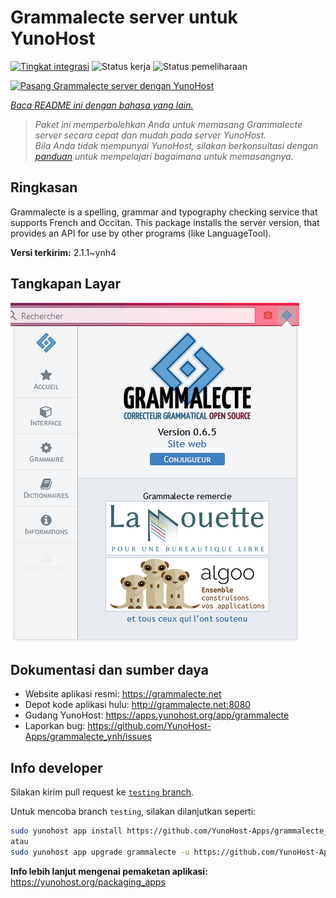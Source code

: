<!--
N.B.: README ini dibuat secara otomatis oleh <https://github.com/YunoHost/apps/tree/master/tools/readme_generator>
Ini TIDAK boleh diedit dengan tangan.
-->

# Grammalecte server untuk YunoHost

[![Tingkat integrasi](https://apps.yunohost.org/badge/integration/grammalecte)](https://ci-apps.yunohost.org/ci/apps/grammalecte/)
![Status kerja](https://apps.yunohost.org/badge/state/grammalecte)
![Status pemeliharaan](https://apps.yunohost.org/badge/maintained/grammalecte)

[![Pasang Grammalecte server dengan YunoHost](https://install-app.yunohost.org/install-with-yunohost.svg)](https://install-app.yunohost.org/?app=grammalecte)

*[Baca README ini dengan bahasa yang lain.](./ALL_README.md)*

> *Paket ini memperbolehkan Anda untuk memasang Grammalecte server secara cepat dan mudah pada server YunoHost.*  
> *Bila Anda tidak mempunyai YunoHost, silakan berkonsultasi dengan [panduan](https://yunohost.org/install) untuk mempelajari bagaimana untuk memasangnya.*

## Ringkasan

Grammalecte is a spelling, grammar and typography checking service that supports French and Occitan. This package installs the server version, that provides an API for use by other programs (like LanguageTool).


**Versi terkirim:** 2.1.1~ynh4

## Tangkapan Layar

![Tangkapan Layar pada Grammalecte server](./doc/screenshots/screenshot.png)

## Dokumentasi dan sumber daya

- Website aplikasi resmi: <https://grammalecte.net>
- Depot kode aplikasi hulu: <http://grammalecte.net:8080>
- Gudang YunoHost: <https://apps.yunohost.org/app/grammalecte>
- Laporkan bug: <https://github.com/YunoHost-Apps/grammalecte_ynh/issues>

## Info developer

Silakan kirim pull request ke [`testing` branch](https://github.com/YunoHost-Apps/grammalecte_ynh/tree/testing).

Untuk mencoba branch `testing`, silakan dilanjutkan seperti:

```bash
sudo yunohost app install https://github.com/YunoHost-Apps/grammalecte_ynh/tree/testing --debug
atau
sudo yunohost app upgrade grammalecte -u https://github.com/YunoHost-Apps/grammalecte_ynh/tree/testing --debug
```

**Info lebih lanjut mengenai pemaketan aplikasi:** <https://yunohost.org/packaging_apps>
